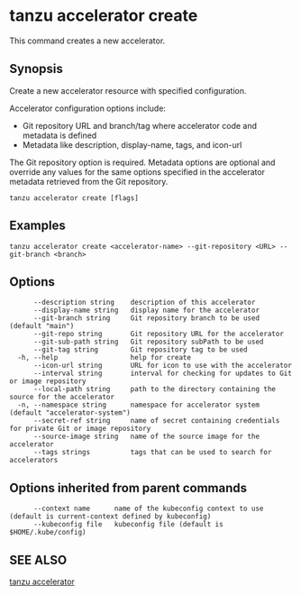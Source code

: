 # tanzu accelerator create

This command creates a new accelerator.

## Synopsis

Create a new accelerator resource with specified configuration.

Accelerator configuration options include:

- Git repository URL and branch/tag where accelerator code and metadata is defined
- Metadata like description, display-name, tags, and icon-url

The Git repository option is required. Metadata options are optional and override any values for
the same options specified in the accelerator metadata retrieved from the Git repository.

```console
tanzu accelerator create [flags]
```

## Examples

```console
tanzu accelerator create <accelerator-name> --git-repository <URL> --git-branch <branch>
```

## Options

```console
      --description string    description of this accelerator
      --display-name string   display name for the accelerator
      --git-branch string     Git repository branch to be used (default "main")
      --git-repo string       Git repository URL for the accelerator
      --git-sub-path string   Git repository subPath to be used
      --git-tag string        Git repository tag to be used
  -h, --help                  help for create
      --icon-url string       URL for icon to use with the accelerator
      --interval string       interval for checking for updates to Git or image repository
      --local-path string     path to the directory containing the source for the accelerator
  -n, --namespace string      namespace for accelerator system (default "accelerator-system")
      --secret-ref string     name of secret containing credentials for private Git or image repository
      --source-image string   name of the source image for the accelerator
      --tags strings          tags that can be used to search for accelerators
```

## Options inherited from parent commands

```console
      --context name      name of the kubeconfig context to use (default is current-context defined by kubeconfig)
      --kubeconfig file   kubeconfig file (default is $HOME/.kube/config)
```

## SEE ALSO

[tanzu accelerator](tanzu_accelerator.md)
